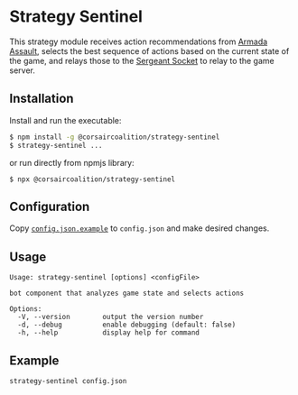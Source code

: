 # Strategy Sentinel

This strategy module receives action recommendations from [Armada Assault](https://github.com/CorsairCoalition/ArmadaAssault), selects the best sequence of actions based on the current state of the game, and relays those to the [Sergeant Socket](https://github.com/CorsairCoalition/SergeantSocket) to relay to the game server.

## Installation

Install and run the executable:

```sh
$ npm install -g @corsaircoalition/strategy-sentinel
$ strategy-sentinel ...
```

or run directly from npmjs library:

```
$ npx @corsaircoalition/strategy-sentinel
```

## Configuration

Copy [`config.json.example`](https://github.com/CorsairCoalition/docs/blob/main/config.json.example) to `config.json` and make desired changes.

## Usage

```
Usage: strategy-sentinel [options] <configFile>

bot component that analyzes game state and selects actions

Options:
  -V, --version        output the version number
  -d, --debug          enable debugging (default: false)
  -h, --help           display help for command
```

## Example

```
strategy-sentinel config.json
```
